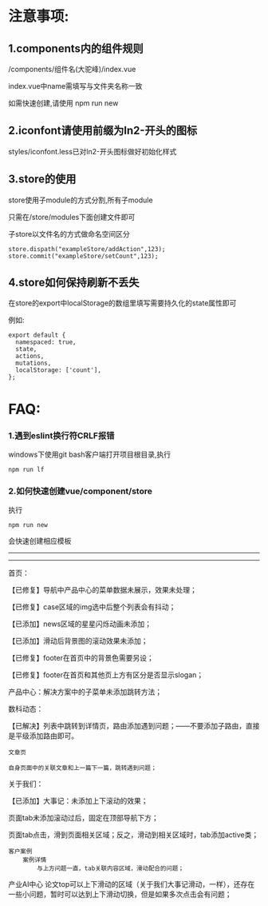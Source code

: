 # 注意事项:
## 1.components内的组件规则

/components/组件名(大驼峰)/index.vue

index.vue中name需填写与文件夹名称一致

如需快速创建,请使用 npm run new

## 2.iconfont请使用前缀为ln2-开头的图标
styles/iconfont.less已对ln2-开头图标做好初始化样式

## 3.store的使用
store使用子module的方式分割,所有子module

只需在/store/modules下面创建文件即可

子store以文件名的方式做命名空间区分
```
store.dispath("exampleStore/addAction",123);
store.commit("exampleStore/setCount",123);
```

## 4.store如何保持刷新不丢失
在store的export中localStorage的数组里填写需要持久化的state属性即可

例如:
```
export default {
  namespaced: true,
  state,
  actions,
  mutations,
  localStorage: ['count'],
};
```

# FAQ:
### 1.遇到eslint换行符CRLF报错
windows下使用git bash客户端打开项目根目录,执行
```
npm run lf
```
### 2.如何快速创建vue/component/store
执行
```
npm run new
```
会快速创建相应模板


**********************************************
**********************************************
首页：

【已修复】导航中产品中心的菜单数据未展示，效果未处理；

【已修复】case区域的img选中后整个列表会有抖动；

【已添加】news区域的星星闪烁动画未添加；

【已添加】滑动后背景图的滚动效果未添加；

【已修复】footer在首页中的背景色需要另设；

【已修复】footer在首页和其他页上方有区分是否显示slogan；


产品中心：解决方案中的子菜单未添加跳转方法；


数科动态：

【已解决】列表中跳转到详情页，路由添加遇到问题；——不要添加子路由，直接是平级添加路由即可。

	文章页
	
	自身页面中的关联文章和上一篇下一篇，跳转遇到问题；



关于我们：

【已添加】大事记：未添加上下滚动的效果；

页面tab未添加滚动过后，固定在顶部导航下方；

页面tab点击，滑到页面相关区域；反之，滑动到相关区域时，tab添加active类；


	客户案例
		案例详情
			与上方问题一直，tab关联内容区域，滑动配合的问题；
			
			
产业AI中心
	论文top可以上下滑动的区域（关于我们大事记滑动，一样），还存在一些小问题，暂时可以达到上下滑动切换，但是如果多次点击会有问题；
